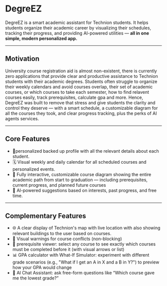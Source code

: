 # DegreEZ

DegreEZ is a smart academic assistant for Technion students. It helps students organize their academic career by visualizing their schedules, tracking their progress, and providing AI-powered utilities —
**all in one simple, modern personalized app.**

---

## Motivation

University course registration aid is almost non-existent, there is currently zero applications that provide clear and productive assistance to Technion students with their academic degrees. Students often struggle to organize their weekly calendars and avoid courses overlap, their set of academic courses, or which courses to take each semester, how to find relavent courses easily, track prerequisites, calculate gpa and more.
Hence, DegreEZ was built to remove that stress and give students the clarity and control they deserve — with a smart schedule, a customizable diagram for all the courses they took, and clear progress tracking, plus the perks of AI agents services. 

---

## Core Features

- 👤personalized backed up profile with all the relevant details about each student.
- 🗓️ Visual weekly and daily calendar for all scheduled courses and personalized events. 
- 📎  Fully interactive, customizable course diagram showing the entire academic path from start to graduation — including prerequisites, current progress, and planned future courses
- 🧠 AI-powered suggestions based on interests, past progress, and free time. 

---

## Complementary Features

- 🌐 A clear display of Technion's map with live location with also showing relevant buildings to the user based on courses.
- 🚦 Visual warnings for course conflicts (non-blocking)
- 🔗 prerequisite viewer: select any course to see exactly which courses must be completed before it (with visual arrows or list)
- 📊 GPA calculator with What-If Simulator: experiment with different grade scenarios (e.g., "What if I get an A in X and a B in Y?") to preview how your GPA would change
- 💬 AI Chat Assistant: ask free-form questions like “Which course gave me the lowest grade?” 

